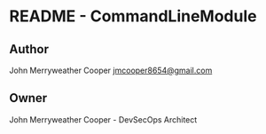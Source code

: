 # README - CommandLineModule

## Author
John Merryweather Cooper <jmcooper8654@gmail.com>

## Owner
John Merryweather Cooper - DevSecOps Architect